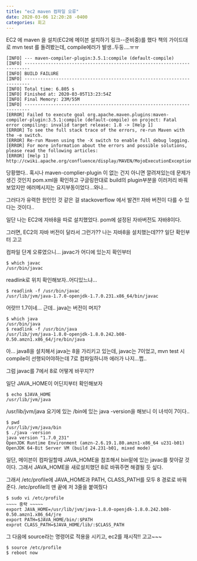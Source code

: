 ```yaml
---
title: "ec2 maven 컴파일 오류"
date: 2020-03-06 12:20:28 -0400
categories: 회고
---
```


EC2 에 maven 을 설치(EC2에 메이븐 설치하기 링크--준비중)를 했다
책의 가이드대로 mvn test 를 돌려봤는데, compile에러가 발생..두둥....ㅠㅠ

```console
[INFO] --- maven-compiler-plugin:3.5.1:compile (default-compile) 
[INFO] ------------------------------------------------------------------------
[INFO] BUILD FAILURE
[INFO] ------------------------------------------------------------------------
[INFO] Total time: 6.805 s
[INFO] Finished at: 2020-03-05T13:23:54Z
[INFO] Final Memory: 23M/55M
[INFO] ------------------------------------------------------------------------
[ERROR] Failed to execute goal org.apache.maven.plugins:maven-compiler-plugin:3.5.1:compile (default-compile) on project: Fatal error compiling: invalid target release: 1.8 -> [Help 1]
[ERROR] To see the full stack trace of the errors, re-run Maven with the -e switch.
[ERROR] Re-run Maven using the -X switch to enable full debug logging. 
[ERROR] For more information about the errors and possible solutions, please read the following articles:
[ERROR] [Help 1] http://cwiki.apache.org/confluence/display/MAVEN/MojoExecutionException
``` 

당황했다.. 
혹시나 maven-complier-plugin 이 없는 건지 아니면 깔려져있는데 문제가 생긴 것인지 pom.xml을 확인하고
구글링한대로 build의 plugin부분을 이러저리 바꿔보았지만 에러메시지는 요지부동이었다...와나...

그러다가 유력한 원인인 것 같은 걸 stackoverflow 에서 발견!!
자바 버전이 다를 수 있다는 것이다..

일단
나는 EC2에 자바8을 따로 설치했었다.
pom에 설정된 자바버전도 자바8이다.


그러면, EC2의 자바 버전이 달라서 그런가?? 나는 자바8을 설치했는데??? 일단 확인부터 고고


컴파일 단계 오류였으니... javac가 어디에 있는지 확인부터
 ```console
$ which javac
/usr/bin/javac
```

readlink로 위치 확인해보자..어디있느냐...
```console
$ readlink -f /usr/bin/javac
/usr/lib/jvm/java-1.7.0-openjdk-1.7.0.231.x86_64/bin/javac
```

어랏!!! 1.7이네... 근데.. java는 버전이 머지?
```console
$ which java
/usr/bin/java
$ readlink -f /usr/bin/java
/usr/lib/jvm/java-1.8.0-openjdk-1.8.0.242.b08-0.50.amzn1.x86_64/jre/bin/java
```

아... java8을 설치해서 java는 8을 가리키고 있는데,
javac는 7이었고, mvn test 시 compile이 선행되어야하는데 7로 컴파일하니까 에러가 나지...쩝..


그럼 javac를 7에서 8로 어떻게 바꾸지??

일단 JAVA_HOME이 어딘지부터 확인해보자
```console
$ echo $JAVA_HOME
/usr/lib/jvm/java
```

/usr/lib/jvm/java 요기에 있는 /bin에 있는 java -version을 해보니 이 녀석이 7이다..
```console
$ pwd
/usr/lib/jvm/java/bin
$ ./java -version
java version "1.7.0_231"
OpenJDK Runtime Environment (amzn-2.6.19.1.80.amzn1-x86_64 u231-b01)
OpenJDK 64-Bit Server VM (build 24.231-b01, mixed mode)
```
일단, 메이븐이 컴파일할때 JAVA_HOME을 참조해서 bin밑에 있는 javac를 찾아갈 것이다.
그래서 JAVA_HOME을 새로설치했던 8로 바꿔주면 해결될 듯 싶다.

그래서 /etc/profile에 JAVA_HOME과 PATH, CLASS_PATH를 모두 8 경로로 바꿔준다.
/etc/profile의 맨 끝에 저 3줄을 붙여줬다
```console
$ sudo vi /etc/profile
~~~~ 중략 ~~~~~
export JAVA_HOME=/usr/lib/jvm/java-1.8.0-openjdk-1.8.0.242.b08-0.50.amzn1.x86_64/jre
export PATH=$JAVA_HOME/bin/:$PATH
exprot CLASS_PATH=$JAVA_HOME/lib/:$CLASS_PATH
```

그 다음에 source라는 명령어로 적용을 시키고, ec2를 재시작!! 고고~~~
```console
$ source /etc/profile
$ reboot now
```